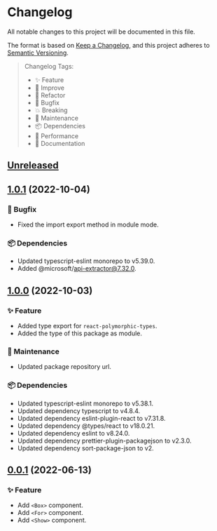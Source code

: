 # Changelog

All notable changes to this project will be documented in this file.

The format is based on [Keep a Changelog](https://keepachangelog.com/en/1.0.0/),
and this project adheres to [Semantic Versioning](https://semver.org/spec/v2.0.0.html).

> Changelog Tags:
>
> - ✨ Feature
> - 💎 Improve
> - 🧱 Refactor
> - 🐛 Bugfix
> - 💥 Breaking
> - 🚧 Maintenance
> - 📦 Dependencies
> - 🚀 Performance
> - 📝 Documentation

## [Unreleased]

## [1.0.1] (2022-10-04)

### 🐛 Bugfix

- Fixed the import export method in module mode.

### 📦 Dependencies

- Updated typescript-eslint monorepo to v5.39.0.
- Added @microsoft/api-extractor@7.32.0.

## [1.0.0] (2022-10-03)

### ✨ Feature

- Added type export for `react-polymorphic-types`.
- Added the type of this package as module.

### 🚧 Maintenance

- Updated package repository url.

### 📦 Dependencies

- Updated typescript-eslint monorepo to v5.38.1.
- Updated dependency typescript to v4.8.4.
- Updated dependency eslint-plugin-react to v7.31.8.
- Updated dependency @types/react to v18.0.21.
- Updated dependency eslint to v8.24.0.
- Updated dependency prettier-plugin-packagejson to v2.3.0.
- Updated dependency sort-package-json to v2.

## [0.0.1] (2022-06-13)

### ✨ Feature

- Add `<Box>` component.
- Add `<For>` component.
- Add `<Show>` component.

[unreleased]: https://github.com/lzm0x219/rc-basic/compare/v1.0.1...HEAD
[1.0.1]: https://github.com/lzm0x219/rc-basic/compare/1.0.0...v1.0.1
[1.0.0]: https://github.com/lzm0x219/rc-basic/compare/v0.0.1...1.0.0
[0.0.1]: https://github.com/lzm0x219/rc-basic/releases/tag/v0.0.1
